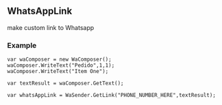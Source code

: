 ## WhatsAppLink
make custom link to Whatsapp

### Example
```
var waComposer = new WaComposer();
waComposer.WriteText("Pedido",1,1);
waComposer.WriteText("Item One");

var textResult = waComposer.GetText();

var whatsAppLink = WaSender.GetLink("PHONE_NUMBER_HERE",textResult);

```
